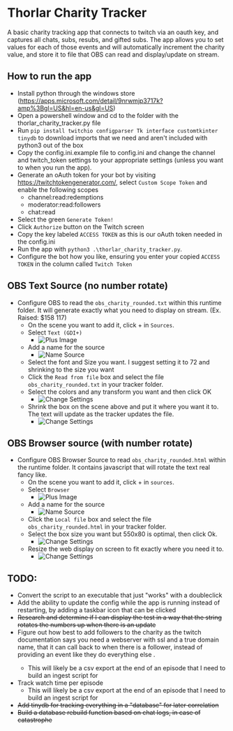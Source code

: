 # Thorlar Charity Tracker

A basic charity tracking app that connects to twitch via an oauth key, and captures all chats, subs, resubs, and gifted subs. The app allows you to set values for each of those events and will automatically increment the charity value, and store it to file that OBS can read and display/update on stream.

## How to run the app
- Install python through the windows store (https://apps.microsoft.com/detail/9nrwmjp3717k?amp%3Bgl=US&hl=en-us&gl=US)
- Open a powershell window and cd to the folder with the thorlar_charity_tracker.py file
- Run ```pip install twitchio configparser Tk interface customtkinter tinydb``` to download imports that we need and aren't included with python3 out of the box
- Copy the config.ini.example file to config.ini and change the channel and twitch_token settings to your appropriate settings (unless you want to when you run the app).
- Generate an oAuth token for your bot by visiting https://twitchtokengenerator.com/, select ```Custom Scope Token``` and enable the following scopes
    - channel:read:redemptions
    - moderator:read:followers
    - chat:read
- Select the green ```Generate Token!```
- Click ```Authorize``` button on the Twitch screen
- Copy the key labeled ```ACCESS TOKEN``` as this is our oAuth token needed in the config.ini
- Run the app with ```python3 .\thorlar_charity_tracker.py```.
- Configure the bot how you like, ensuring you enter your copied ```ACCESS TOKEN``` in the column called ```Twitch Token```

## OBS Text Source (no number rotate)
- Configure OBS to read the ```obs_charity_rounded.txt``` within this runtime folder. It will generate exactly what you need to display on stream. (Ex. Raised: $158 117)
    - On the scene you want to add it, click + in ```Sources```. 
    - Select ```Text (GDI+)```
        - ![Plus Image](https://github.com/HawtDogFlvrWtr/thorlar_charity_tracker/blob/main/git_images/plus_menu.png)
    - Add a name for the source
        - ![Name Source](https://github.com/HawtDogFlvrWtr/thorlar_charity_tracker/blob/main/git_images/create_select_source.png)
    - Select the font and Size you want. I suggest setting it to 72 and shrinking to the size you want
    - Click the ```Read from file``` box and select the file ```obs_charity_rounded.txt``` in your tracker folder.
    - Select the colors and any transform you want and then click OK
        - ![Change Settings](https://github.com/HawtDogFlvrWtr/thorlar_charity_tracker/blob/main/git_images/properties_for.png)
    - Shrink the box on the scene above and put it where you want it to. The text will update as the tracker updates the file.
        - ![Change Settings](https://github.com/HawtDogFlvrWtr/thorlar_charity_tracker/blob/main/git_images/move_text.png)

## OBS Browser source (with number rotate)
- Configure OBS Browser Source to read ```obs_charity_rounded.html``` within the runtime folder. It contains javascript that will rotate the text real fancy like.
    - On the scene you want to add it, click + in ```sources```.
    - Select ```Browser```
        - ![Plus Image](https://github.com/HawtDogFlvrWtr/thorlar_charity_tracker/blob/main/git_images/plus_menu_browser.png)
    - Add a name for the source
        - ![Name Source](https://github.com/HawtDogFlvrWtr/thorlar_charity_tracker/blob/main/git_images/create_select_source.png)
    - Click the ```Local file``` box and select the file ```obs_charity_rounded.html``` in your tracker folder.
    - Select the box size you want but 550x80 is optimal, then click Ok.
        - ![Change Settings](https://github.com/HawtDogFlvrWtr/thorlar_charity_tracker/blob/main/git_images/properties_for_browser.png)
    - Resize the web display on screen to fit exactly where you need it to.
        - ![Change Settings](https://github.com/HawtDogFlvrWtr/thorlar_charity_tracker/blob/main/git_images/move_shrink_text.png)

## TODO:
- Convert the script to an executable that just "works" with a doubleclick
- Add the ability to update the config while the app is running instead of restarting, by adding a taskbar icon that can be clicked
- ~~Research and determine if I can display the test in a way that the string rotates the numbers up when there is an update~~
- Figure out how best to add followers to the charity as the twitch documentation says you need a webserver with ssl and a true domain name, that it can call back to when there is a follower, instead of providing an event like they do everything else <sadface>.
    - This will likely be a csv export at the end of an episode that I need to build an ingest script for
- Track watch time per episode
    - This will likely be a csv export at the end of an episode that I need to build an ingest script for
- ~~Add tinydb for tracking everything in a "database" for later correlation~~
- ~~Build a database rebuild function based on chat logs, in case of catastrophe~~